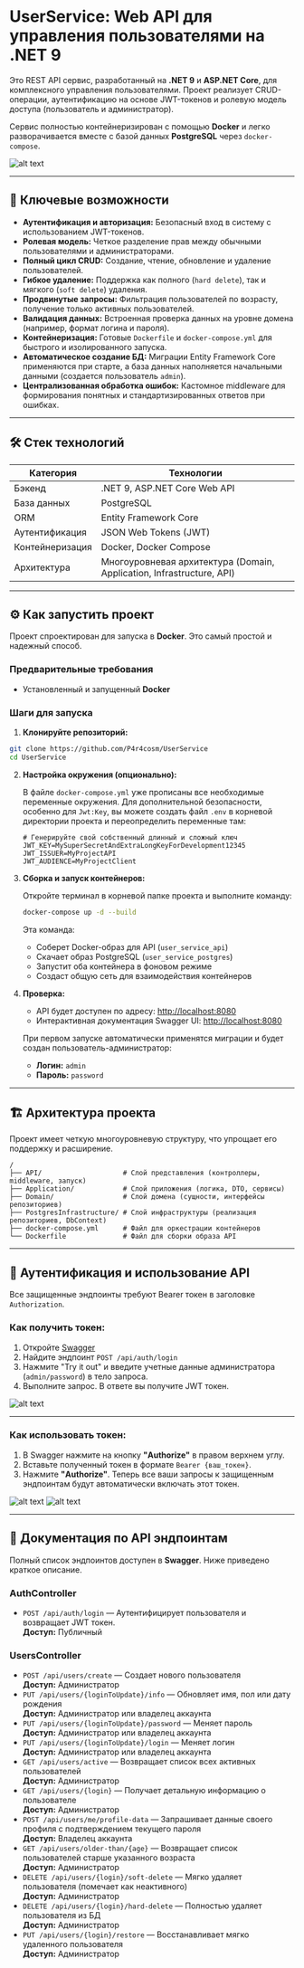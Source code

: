 # UserService: Web API для управления пользователями на .NET 9

Это REST API сервис, разработанный на **.NET 9** и **ASP.NET Core**, для комплексного управления пользователями. Проект реализует CRUD-операции, аутентификацию на основе JWT-токенов и ролевую модель доступа (пользователь и администратор).

Сервис полностью контейнеризирован с помощью **Docker** и легко разворачивается вместе с базой данных **PostgreSQL** через `docker-compose`.

![alt text](image.png)

---

## 🚀 Ключевые возможности

- **Аутентификация и авторизация:** Безопасный вход в систему с использованием JWT-токенов.
- **Ролевая модель:** Четкое разделение прав между обычными пользователями и администраторами.
- **Полный цикл CRUD:** Создание, чтение, обновление и удаление пользователей.
- **Гибкое удаление:** Поддержка как полного (`hard delete`), так и мягкого (`soft delete`) удаления.
- **Продвинутые запросы:** Фильтрация пользователей по возрасту, получение только активных пользователей.
- **Валидация данных:** Встроенная проверка данных на уровне домена (например, формат логина и пароля).
- **Контейнеризация:** Готовые `Dockerfile` и `docker-compose.yml` для быстрого и изолированного запуска.
- **Автоматическое создание БД:** Миграции Entity Framework Core применяются при старте, а база данных наполняется начальными данными (создается пользователь `admin`).
- **Централизованная обработка ошибок:** Кастомное middleware для формирования понятных и стандартизированных ответов при ошибках.

---

## 🛠️ Стек технологий

| Категория         | Технологии |
|------------------|------------|
| Бэкенд           | .NET 9, ASP.NET Core Web API |
| База данных      | PostgreSQL |
| ORM              | Entity Framework Core |
| Аутентификация   | JSON Web Tokens (JWT) |
| Контейнеризация  | Docker, Docker Compose |
| Архитектура      | Многоуровневая архитектура (Domain, Application, Infrastructure, API) |

---

## ⚙️ Как запустить проект

Проект спроектирован для запуска в **Docker**. Это самый простой и надежный способ.

### Предварительные требования

- Установленный и запущенный **Docker**

### Шаги для запуска

1. **Клонируйте репозиторий:**
```bash
git clone https://github.com/P4r4cosm/UserService
cd UserService
```

2. **Настройка окружения (опционально):**

   В файле `docker-compose.yml` уже прописаны все необходимые переменные окружения. Для дополнительной безопасности, особенно для `Jwt:Key`, вы можете создать файл `.env` в корневой директории проекта и переопределить переменные там:

   ```env
   # Генерируйте свой собственный длинный и сложный ключ
   JWT_KEY=MySuperSecretAndExtraLongKeyForDevelopment12345
   JWT_ISSUER=MyProjectAPI
   JWT_AUDIENCE=MyProjectClient
   ```

3. **Сборка и запуск контейнеров:**

   Откройте терминал в корневой папке проекта и выполните команду:
   ```bash
   docker-compose up -d --build
   ```

   Эта команда:
   - Соберет Docker-образ для API (`user_service_api`)
   - Скачает образ PostgreSQL (`user_service_postgres`)
   - Запустит оба контейнера в фоновом режиме
   - Создаст общую сеть для взаимодействия контейнеров

4. **Проверка:**

   - API будет доступен по адресу: [http://localhost:8080](http://localhost:8080)
   - Интерактивная документация Swagger UI: [http://localhost:8080](http://localhost:8080)

   При первом запуске автоматически применятся миграции и будет создан пользователь-администратор:
   - **Логин:** `admin`
   - **Пароль:** `password`

---

## 🏗️ Архитектура проекта

Проект имеет четкую многоуровневую структуру, что упрощает его поддержку и расширение.

```
/
├── API/                    # Слой представления (контроллеры, middleware, запуск)
├── Application/            # Слой приложения (логика, DTO, сервисы)
├── Domain/                 # Слой домена (сущности, интерфейсы репозиториев)
├── PostgresInfrastructure/ # Слой инфраструктуры (реализация репозиториев, DbContext)
├── docker-compose.yml      # Файл для оркестрации контейнеров
└── Dockerfile              # Файл для сборки образа API
```

---

## 🔑 Аутентификация и использование API

Все защищенные эндпоинты требуют Bearer токен в заголовке `Authorization`.

### Как получить токен:

1. Откройте [Swagger](http://localhost:8080)
2. Найдите эндпоинт `POST /api/auth/login`
3. Нажмите "Try it out" и введите учетные данные администратора (`admin/password`) в тело запроса.
4. Выполните запрос. В ответе вы получите JWT токен.

![alt text](image-1.png)

---

### Как использовать токен:

1. В Swagger нажмите на кнопку **"Authorize"** в правом верхнем углу.
2. Вставьте полученный токен в формате `Bearer {ваш_токен}`.
3. Нажмите **"Authorize"**. Теперь все ваши запросы к защищенным эндпоинтам будут автоматически включать этот токен.

![alt text](image-3.png)
![alt text](image-4.png)

---

## 📖 Документация по API эндпоинтам

Полный список эндпоинтов доступен в **Swagger**. Ниже приведено краткое описание.

### AuthController

- `POST /api/auth/login` — Аутентифицирует пользователя и возвращает JWT токен.  
  **Доступ:** Публичный

### UsersController

- `POST /api/users/create` — Создает нового пользователя  
  **Доступ:** Администратор
- `PUT /api/users/{loginToUpdate}/info` — Обновляет имя, пол или дату рождения  
  **Доступ:** Администратор или владелец аккаунта
- `PUT /api/users/{loginToUpdate}/password` — Меняет пароль  
  **Доступ:** Администратор или владелец аккаунта
- `PUT /api/users/{loginToUpdate}/login` — Меняет логин  
  **Доступ:** Администратор или владелец аккаунта
- `GET /api/users/active` — Возвращает список всех активных пользователей  
  **Доступ:** Администратор
- `GET /api/users/{login}` — Получает детальную информацию о пользователе  
  **Доступ:** Администратор
- `POST /api/users/me/profile-data` — Запрашивает данные своего профиля с подтверждением текущего пароля  
  **Доступ:** Владелец аккаунта
- `GET /api/users/older-than/{age}` — Возвращает список пользователей старше указанного возраста  
  **Доступ:** Администратор
- `DELETE /api/users/{login}/soft-delete` — Мягко удаляет пользователя (помечает как неактивного)  
  **Доступ:** Администратор
- `DELETE /api/users/{login}/hard-delete` — Полностью удаляет пользователя из БД  
  **Доступ:** Администратор
- `PUT /api/users/{login}/restore` — Восстанавливает мягко удаленного пользователя  
  **Доступ:** Администратор